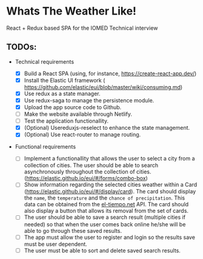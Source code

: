 # Whats The Weather Like!

React + Redux based SPA for the IOMED Technical interview

## TODOs:

- Technical requirements

  - [x] Build a React SPA (using, for instance, ​https://create-react-app.dev/​)
  - [x] Install the Elastic UI framework (​https://github.com/elastic/eui/blob/master/wiki/consuming.md​)
  - [x] Use ​redux​ as a state manager.
  - [x] Use redux-saga to manage the persistence module.
  - [x] Upload the app source code to Github.
  - [ ] Make the website available through Netlify.
  - [ ] Test the application functionallity.
  - [x] (Optional) Use ​reduxjs-reselect​ to enhance the state management.
  - [x] (Optional) Use react-router to manage routing.

- Functional requirements

  - [ ] Implement a functionallity that allows the user to select a city from a collection of cities. The user should be able to search asynchronously throughout the collection of cities. (https://elastic.github.io/eui/#/forms/combo-box)
  - [ ] Show information regarding the selected cities weather within a Card (https://elastic.github.io/eui/#/display/card). The card should display the `name`, the `temperature` and the `chance of precipitation`. This data can be obtained from the [el-tiempo.net](el-tiempo.net) API. The card should also display a button that allows its removal from the set of cards.
  - [ ] The user should be able to save a search result (multiple cities if needed) so that when the user comes back online he/she will be able to go through these saved results.
  - [ ] The app must allow the user to register and login so the results save must be user dependent.
  - [ ] The user must be able to sort and delete saved search results.
